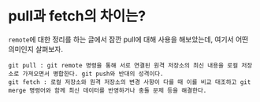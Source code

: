 # pull과 fetch의 차이는?

`remote`에 대한 정리를 하는 글에서 잠깐 pull에 대해 사용을 해보았는데, 여기서 어떤 의미인지 살펴보자. 

```
git pull : git remote 명령을 통해 서로 연결된 원격 저장소의 최신 내용을 로컬 저장소로 가져오면서 병합한다. git push와 반대의 성격이다.
git fetch : 로컬 저장소와 원격 저장소의 변경 사항이 다를 때 이를 비교 대조하고 git merge 명령어와 함께 최신 데이터를 반영하거나 충돌 문제 등을 해결한다. 
```

